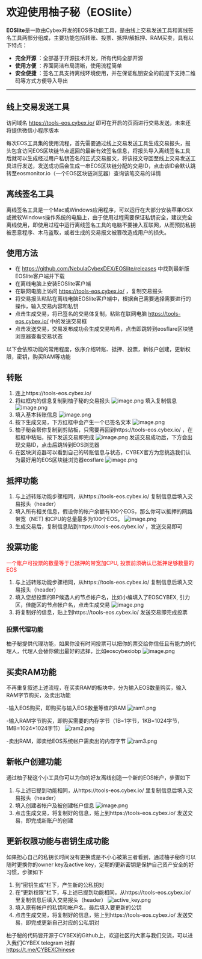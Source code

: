 # 欢迎使用柚子秘（EOSlite）

**EOSlite**是一款由Cybex开发的EOS多功能工具，是由线上交易发送工具和离线签名工具两部分组成，主要功能包括转账、投票、抵押/解抵押、RAM买卖，具有以下特点：
 
- **完全开源** ：全部基于开源技术开发，所有代码全部开源
- **使用方便** ：界面简洁布局清晰，使用流程简单
- **安全便捷** ：签名工具支持离线环境使用，并在保证私钥安全的前提下支持二维码等方式方便导入导出

-------------------

## 线上交易发送工具

访问域名 https://tools-eos.cybex.io/ 即可在开启的页面进行交易发送，未来还将提供微信小程序版本

每次EOS工具集的使用流程，首先需要通过线上交易发送工具生成交易报头，报头包含访问EOS区块链节点返回的最新有效签名信息，将报头导入离线签名工具后就可以生成经过用户私钥签名的正式交易报文，将该报文导回至线上交易发送工具进行发送，发送成功后会生成一串EOS区块链分配的交易ID，点击该ID会默认跳转至eosmonitor.io（一个EOS区块链浏览器）查询该笔交易的详情

## 离线签名工具

离线签名工具是一个Mac或Windows应用程序，可以运行在大部分安装苹果OSX或微软Windows操作系统的电脑上，由于使用过程需要保证私钥安全，建议完全离线使用，即使用过程中运行离线签名工具的电脑不要接入互联网，从而预防私钥被恶意程序、木马盗取，或者生成的交易报文被篡改造成用户的损失。

## 使用方法
- 在 https://github.com/NebulaCybexDEX/EOSlite/releases 中找到最新版EOSlite客户端并下载
- 在离线电脑上安装EOSlite客户端
- 在联网电脑上访问 https://tools-eos.cybex.io/ ，复制交易报头
- 将交易报头粘贴在离线电脑EOSlite客户端中，根据自己需要选择需要进行的操作，输入交易内容和私钥
- 点击生成交易，将已签名的交易体复制，粘贴在联网电脑 https://tools-eos.cybex.io/ 中的发送交易框
- 点击发送交易，交易发布成功会生成交易哈希，点击即跳转到eosflare区块链浏览器查看交易状态

以下会依照功能的常用程度，依序介绍转账、抵押、投票，新帐户创建，更新权限，密钥，购买RAM等功能

## 转账

1.  连上https://tools-eos.cybex.io/
1.  将红框内的信息复制到柚子秘的交易报头
   ![image.png](https://s8.postimg.cc/j68bn4ezp/image.png)
   填入复制信息
![image.png](https://s8.postimg.cc/7wflrxhlh/image.png)
1. 填入基本转账信息
![image.png](https://s8.postimg.cc/oy8fu4z2d/image.png)
1. 按下生成交易，下方红框中会产生一个已签名文本
![image.png](https://s8.postimg.cc/5t56ks539/image.png)
1.  柚子秘会帮你复制到剪贴板，只需要再回到https://tools-eos.cybex.io/ ，在框框中粘贴，按下发送交易即完成
![image.png](https://s8.postimg.cc/lfwfxq3b9/image.png)
发送交易成功后，下方会出现交易ID，点击后跳转到EOS浏览器
1. 在区块浏览器可以看到自己的转账信息与状态，CYBEX官方为您挑选我们认为最好用的EOS区块链浏览器eosflare
![image.png](https://s8.postimg.cc/79gp2nd2d/image.png)

## 抵押功能

1. 与上述转账功能步骤相同，从https://tools-eos.cybex.io/ 复制信息后填入交易报头（header）
1. 填入所有相关信息，假设你的帐户余额有100个EOS，那么你可以抵押的网路带宽（NET) 和CPU的总量最多为100个EOS。
![image.png](https://s8.postimg.cc/809f87a85/image.png)
1. 生成交易后，复制信息贴到https://tools-eos.cybex.io/ ，发送交易即可

## 投票功能

<span style="color: red;"> 一个帐户可投票的数量等于已抵押的带宽加CPU, 投票前须确认已抵押足够数量的EOS </span>
1. 与上述转账功能步骤相同，从https://tools-eos.cybex.io/ 复制信息后填入交易报头（header）
2. 填入您想投票的BP候选人的节点帐户名，比如小编填入了EOSCYBEX, 引力区，佳能区的节点帐户名，点击生成交易
![image.png](https://s8.postimg.cc/42qqwycx1/image.png)
1. 将复制好的信息，贴上到https://tools-eos.cybex.io/ 发送交易即完成投票

### 投票代理功能
柚子秘提供代理功能，如果你没有时间投票可以把你的票交给你信任且有能力的代理人，代理人会替你做出最好的选择，比如eoscybexiobp
![image.png](https://s8.postimg.cc/cma4ub0kl/image.png)

## 买卖RAM功能
不再重复叙述上述流程，在买卖RAM的板块中，分为输入EOS数量购买，输入RAM字节购买，及卖出功能

-输入EOS购买，即购买与输入EOS数量等值的RAM
![ram1.png](https://s8.postimg.cc/y8p5bsh9x/ram1.png)

-输入RAM字节购买，即购买需要的内存字节（1B=1字节，1KB=1024字节，1MB=1024*1024字节）
![ram2.png](https://s8.postimg.cc/ee33pp4n9/ram2.png)

-卖出RAM，即卖给EOS系统帐户需卖出的内存字节
![ram3.png](https://s8.postimg.cc/prpn0e7at/ram3.png)

## 新帐户创建功能

通过柚子秘这个小工具你可以为你的好友离线创造一个新的EOS帐户，步骤如下
1. 与上述已提到功能相同，从https://tools-eos.cybex.io/ 里复制信息后填入交易报头（header）
1. 填入创建者帐户及被创建帐户信息
![image.png](https://s8.postimg.cc/prpn0jk79/image.png)
1. 点击生成交易，将复制好的信息，贴上到https://tools-eos.cybex.io/ 发送交易，即完成新账户的创建

## 更新权限功能与密钥生成功能

如果担心自己的私钥长时间没有更换或是不小心被第三者看到，通过柚子秘你可以随时更换你的owner key及active key，定期的更新密钥是保护自己资产安全的好习惯，步骤如下
1. 到“密钥生成”栏下，产生新的公私钥对
1. 在“更新权限”栏下，与上述已提到功能相同，从https://tools-eos.cybex.io/ 里复制信息后填入交易报头（header）
![active_key.png](https://s8.postimg.cc/nbntmm23p/active_key.png)
1. 填入原有帐户的私钥和帐户名，最后填入要更新的公钥
1. 点击生成交易，将复制好的信息，贴上到https://tools-eos.cybex.io/ 发送交易，即完成更新自己对应的公私钥对

柚子秘的代码皆开源于CYBEX的Github上，欢迎社区的大家与我们交流，可以进入我们CYBEX telegram 社群  
https://t.me/CYBEXChinese





